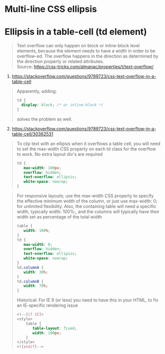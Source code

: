 # Multi-line CSS ellipsis

# Ellipsis in a table-cell (td element)
> Text overflow can only happen on block or inline-block level elements, because the element needs to have a width in order to be overflow-ed. The overflow happens in the direction as determined by the direction property or related attributes.<br/>
> Source: https://css-tricks.com/almanac/properties/t/text-overflow/

1. https://stackoverflow.com/questions/9789723/css-text-overflow-in-a-table-cell
> Apparently, adding:
> ```css
> td {
>   display: block; /* or inline-block */
> }
> ```
> solves the problem as well.

2. https://stackoverflow.com/questions/9789723/css-text-overflow-in-a-table-cell/30362531
> To clip text with an ellipsis when it overflows a table cell, you will need to set the max-width CSS property on each td class for the overflow to work. No extra layout div's are required
>
> ```css
> td {
>    max-width: 100px;
>    overflow: hidden;
>    text-overflow: ellipsis;
>    white-space: nowrap;
> }
> ```

> For responsive layouts; use the max-width CSS property to specify the effective minimum width of the column, or just use max-width: 0; for unlimited flexibility. Also, the containing table will need a specific width, typically width: 100%;, and the columns will typically have their width set as percentage of the total width
> 
> ```css
> table {
>    width: 100%;
> }
> td {
>    max-width: 0;
>    overflow: hidden;
>    text-overflow: ellipsis;
>    white-space: nowrap;
> }
> td.columnA {
>    width: 30%;
> }
> td.columnB {
>    width: 70%;
> }
> ```
> 
> Historical: For IE 9 (or less) you need to have this in your HTML, to fix an IE-specific rendering issue
> ```css
> <!--[if IE]>
> <style>
>     table {
>        table-layout: fixed;
>        width: 100px;
>     }
> </style>
> <![endif]-->
> ```
